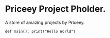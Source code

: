 # Priceey Project Pholder.
A store of amazing projects by Priceey.

 <code>def main():
      print("Hello World")
</code>    
